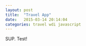 ```yaml
---
layout: post
title:  "Travel App"
date:   2015-03-14 20:14:04
categories: travel wdi javascript
---
```

SUP. Test!
